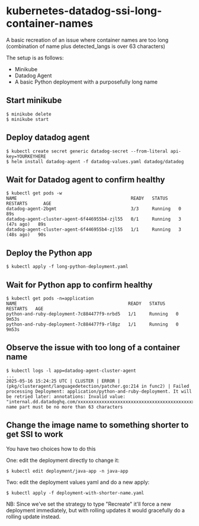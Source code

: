 # kubernetes-datadog-ssi-long-container-names

A basic recreation of an issue where container names are too long (combination of name plus detected_langs is over 63 characters)

The setup is as follows:

* Minikube 
* Datadog Agent 
* A basic Python deployment with a purposefully long name

## Start minikube

```
$ minikube delete
$ minikube start
```

## Deploy datadog agent

```
$ kubectl create secret generic datadog-secret --from-literal api-key=YOURKEYHERE
$ helm install datadog-agent -f datadog-values.yaml datadog/datadog
```

## Wait for Datadog agent to confirm healthy

```
$ kubectl get pods -w
NAME                                           READY   STATUS    RESTARTS      AGE
datadog-agent-2bgmt                            3/3     Running   0             89s
datadog-agent-cluster-agent-6f446955b4-zjl55   0/1     Running   3 (47s ago)   89s
datadog-agent-cluster-agent-6f446955b4-zjl55   1/1     Running   3 (48s ago)   90s
```

## Deploy the Python app

```
$ kubectl apply -f long-python-deployment.yaml
```

## Wait for Python app to confirm healthy

```
$ kubectl get pods -n=application
NAME                                          READY   STATUS    RESTARTS   AGE
python-and-ruby-deployment-7c884477f9-nrbd5   1/1     Running   0          9m53s
python-and-ruby-deployment-7c884477f9-rl8gz   1/1     Running   0          9m53s
```

## Observe the issue with too long of a container name

```
$ kubectl logs -l app=datadog-agent-cluster-agent
...
2025-05-16 15:24:25 UTC | CLUSTER | ERROR | (pkg/clusteragent/languagedetection/patcher.go:214 in func2) | Failed processing Deployment: application/python-and-ruby-deployment. It will be retried later: annotations: Invalid value: "internal.dd.datadoghq.com/xxxxxxxxxxxxxxxxxxxxxxxxxxxxxxxxxxxxxxxxxxxxxxxxxxxxxxxxxxxxxxx.detected_langs": name part must be no more than 63 characters
```

## Change the image name to something shorter to get SSI to work

You have two choices how to do this

One: edit the deployment directly to change it:

```
$ kubectl edit deployment/java-app -n java-app
```

Two: edit the deployment values yaml and do a new apply:

```
$ kubectl apply -f deployment-with-shorter-name.yaml
```

NB: Since we've set the strategy to type "Recreate" it'll force a new deployment immediately, but with rolling updates it would gracefully do a rolling update instead.